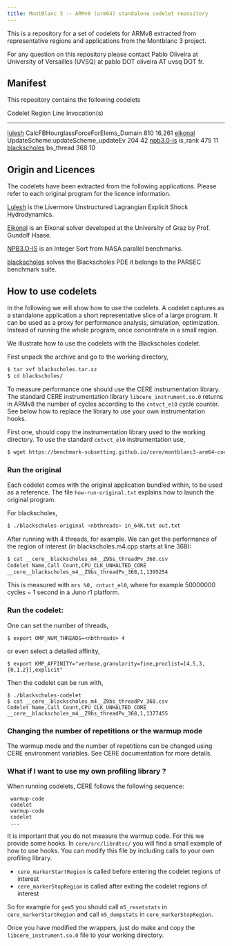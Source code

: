 ```yaml
---
title: MontBlanc 3 -- ARMv8 (arm64) standalone codelet repository
---
```


This is a repository for a set of codelets for ARMv8 extracted from
representative regions and applications from the Montblanc 3 project.

For any question on this repository please contact Pablo Oliveira at University
of Versailles (UVSQ) at pablo DOT oliveira AT uvsq DOT fr.

## Manifest

This repository contains the following codelets

Codelet                                Region                                 Line  Invocation(s) 
-------------------------------------- -------------------------------------- ----  -------------
[lulesh](./lulesh.tar.xz)              CalcFBHourglassForceForElems_Domain    810   16,261
[eikonal](./eikonal.tar.xz)            UpdateScheme:updateScheme_updateEv     204   42
[npb3.0-is](./npb3.0-is.tar.xz)        is_rank                                475   11
[blackscholes](./blackscholes.tar.xz)  bs_thread                              368   10

## Origin and Licences

The codelets have been extracted from the following applications.
Please refer to each original program for the licence information.

[Lulesh](https://codesign.llnl.gov/lulesh.php) is the Livermore Unstructured Lagrangian Explicit Shock Hydrodynamics.

[Eikonal](http://imsc.uni-graz.at/haasegu/) is an Eikonal solver developed at the University of Graz by Prof. Gundolf Haase.

[NPB3.O-IS](https://www.nas.nasa.gov/publications/npb.html) is an Integer Sort from NASA parallel benchmarks.

[blackscholes](http://parsec.cs.princeton.edu/overview.htm) solves the Blackscholes PDE it belongs to the PARSEC benchmark suite.

## How to use codelets

In the following we will show how to use the codelets. A codelet captures as a standalone application a short representative slice of a large program. It can be used as a proxy for performance analysis, simulation, optimization. Instead of running the whole program, once concentrate in a small region.

We illustrate how to use the codelets with the Blackscholes codelet.

First unpack the archive and go to the working directory,

```bash
$ tar xvf blackscholes.tar.xz
$ cd blackscholes/
```

To measure performance one should use the CERE instrumentation library.
The standard CERE instrumentation library `libcere_instrument.so.0` returns 
in ARMv8 the number of cycles according to the `cntvct_el0` cycle counter.
See below how to replace the library to use your own instrumentation hooks.

First one, should copy the instrumentation library used to the working directory.
To use the standard `cntvct_el0` instrumentation use,

```bash
$ wget https://benchmark-subsetting.github.io/cere/montblanc3-arm64-codelets/libcere_instrument.so.0
```

### Run the original 

Each codelet comes with the original application bundled within, to be used as
a reference. The file `how-run-original.txt` explains how to launch the original
program.

For blackscholes,

```bash
$ ./blackscholes-original <nbthreads> in_64K.txt out.txt
```

After running with 4 threads, for example. We can get the performance of the
region of interest (in blackscholes.m4.cpp starts at line 368):

```bash
$ cat __cere__blackscholes_m4__Z9bs_threadPv_368.csv 
Codelet Name,Call Count,CPU_CLK_UNHALTED_CORE
__cere__blackscholes_m4__Z9bs_threadPv_368,1,1395254
```

This is measured with `mrs %0, cntvct_el0`, where for example 50000000 cycles ~ 1 second in a Juno r1 platform.

### Run the codelet:
One can set the number of threads,

```
$ export OMP_NUM_THREADS=<nbthreads> 4
```

or even select a detailed affinity, 

```
$ export KMP_AFFINITY="verbose,granularity=fine,proclist=[4,5,3,{0,1,2}],explicit" 
```

Then the codelet can be run with,

```
$ ./blackscholes-codelet
$ cat __cere__blackscholes_m4__Z9bs_threadPv_368.csv
Codelet Name,Call Count,CPU_CLK_UNHALTED_CORE
__cere__blackscholes_m4__Z9bs_threadPv_368,1,1377455
```

### Changing the number of repetitions or the warmup mode

The warmup mode and the number of repetitions can be changed using CERE
environment variables. See CERE documentation for more details.

### What if I want to use my own profiling library ?

When running codelets, CERE follows the following sequence:

     warmup-code
     codelet
     warmup-code
     codelet
     ...

It is important that you do not measure the warmup code. For this we provide
some hooks.  In `cere/src/librdtsc/` you will find a small example of how to
use hooks.  You can modify this file by including calls to your own profiling
library.

* `cere_markerStartRegion` is called before entering the codelet regions of interest
* `cere_markerStopRegion` is called after exiting the codelet regions of interest

So for example for `gem5` you should call `m5_resetstats` in `cere_markerStartRegion`
and call `m5_dumpstats` in `cere_markerStopRegion`.

Once you have modified the wrappers, just do make and copy the
`libcere_instrument.so.0` file to your working directory.







